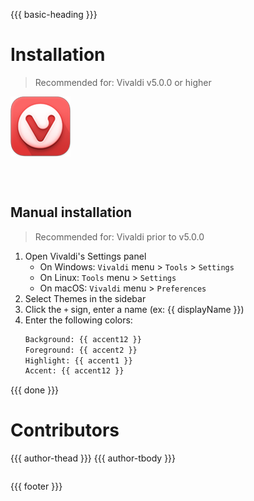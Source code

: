 {{{ basic-heading }}}

# Installation
> Recommended for: Vivaldi v5.0.0 or higher

<a href="https://themes.vivaldi.net/themes/{{ storeID }}">
  <img src="https://github.com/daltonmenezes/assets/blob/master/images/icons/vivaldi.png?raw=true" align="center" />
</a>

<br/><br/>

## Manual installation
> Recommended for: Vivaldi prior to v5.0.0

1. Open Vivaldi's Settings panel
    - On Windows: `Vivaldi` menu > `Tools` > `Settings`
    - On Linux: `Tools` menu > `Settings`
    - On macOS: `Vivaldi` menu > `Preferences`
2. Select Themes in the sidebar
3. Click the `+` sign, enter a name (ex: {{ displayName }})
4. Enter the following colors:
    ```bash
    Background: {{ accent12 }}
    Foreground: {{ accent2 }}
    Highlight: {{ accent1 }}
    Accent: {{ accent12 }}
    ```

{{{ done }}}

# Contributors
<table>
  <thead>
    <tr>
      {{{ author-thead }}}
    </tr>
  </thead>

  <tbody>
    <tr>
      {{{ author-tbody }}}
    </tr>
  </tbody>
</table>

{{{ footer }}}